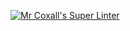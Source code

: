 [![Mr Coxall's Super Linter](https://github.com/ICS4U-Programming-Sarah/Unit2-03-Java-Fibonacci/workflows/Mr%20Coxall's%20Super%20Linter/badge.svg)](https://github.com/ICS4U-Programming-Sarah/Unit2-03-Java-Fibonacci/actions/)
